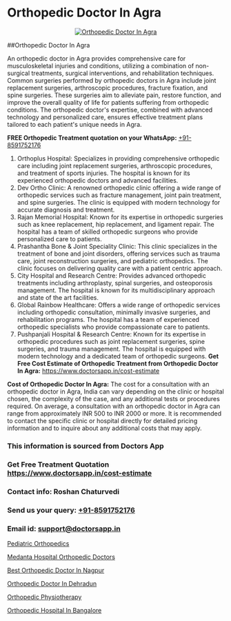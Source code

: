 # Orthopedic Doctor In Agra

<p align="center">
  <a href="https://doctorsapp.in">
    <img src="https://i.ibb.co/tqM3hNg/sqdqdqsddsa.png" alt="Orthopedic Doctor In Agra">
  </a>
</p>
##Orthopedic Doctor In Agra

An orthopedic doctor in Agra provides comprehensive care for musculoskeletal injuries and conditions, utilizing a combination of non-surgical treatments, surgical interventions, and rehabilitation techniques. Common surgeries performed by orthopedic doctors in Agra include joint replacement surgeries, arthroscopic procedures, fracture fixation, and spine surgeries. These surgeries aim to alleviate pain, restore function, and improve the overall quality of life for patients suffering from orthopedic conditions. The orthopedic doctor's expertise, combined with advanced technology and personalized care, ensures effective treatment plans tailored to each patient's unique needs in Agra.

**FREE Orthopedic Treatment quotation on your WhatsApp:**  [+91-8591752176](https://api.whatsapp.com/send?phone=8591752176)

1) Orthoplus Hospital: Specializes in providing comprehensive orthopedic care including joint replacement surgeries, arthroscopic procedures, and treatment of sports injuries. The hospital is known for its experienced orthopedic doctors and advanced facilities.
2) Dev Ortho Clinic: A renowned orthopedic clinic offering a wide range of orthopedic services such as fracture management, joint pain treatment, and spine surgeries. The clinic is equipped with modern technology for accurate diagnosis and treatment.
3) Rajan Memorial Hospital: Known for its expertise in orthopedic surgeries such as knee replacement, hip replacement, and ligament repair. The hospital has a team of skilled orthopedic surgeons who provide personalized care to patients.
4) Prashantha Bone & Joint Speciality Clinic: This clinic specializes in the treatment of bone and joint disorders, offering services such as trauma care, joint reconstruction surgeries, and pediatric orthopedics. The clinic focuses on delivering quality care with a patient centric approach.
5) City Hospital and Research Centre: Provides advanced orthopedic treatments including arthroplasty, spinal surgeries, and osteoporosis management. The hospital is known for its multidisciplinary approach and state of the art facilities.
6) Global Rainbow Healthcare: Offers a wide range of orthopedic services including orthopedic consultation, minimally invasive surgeries, and rehabilitation programs. The hospital has a team of experienced orthopedic specialists who provide compassionate care to patients.
7) Pushpanjali Hospital & Research Centre: Known for its expertise in orthopedic procedures such as joint replacement surgeries, spine surgeries, and trauma management. The hospital is equipped with modern technology and a dedicated team of orthopedic surgeons.
**Get Free Cost Estimate of Orthopedic Treatment from Orthopedic Doctor In Agra:** https://www.doctorsapp.in/cost-estimate

**Cost of Orthopedic Doctor In Agra:**
The cost for a consultation with an orthopedic doctor in Agra, India can vary depending on the clinic or hospital chosen, the complexity of the case, and any additional tests or procedures required. On average, a consultation with an orthopedic doctor in Agra can range from approximately INR 500 to INR 2000 or more. It is recommended to contact the specific clinic or hospital directly for detailed pricing information and to inquire about any additional costs that may apply.

### This information is sourced from Doctors App 
### Get Free Treatment Quotation https://www.doctorsapp.in/cost-estimate
### Contact info: Roshan Chaturvedi 
### Send us your query: [+91-8591752176](https://api.whatsapp.com/send?phone=8591752176) 
### Email id: support@doctorsapp.in

[Pediatric Orthopedics](https://www.linkedin.com/pulse/pediatric-orthopedics-doctorsapp-united-arab-emirates-j61ce?trackingId=oQuUXSiRJcdy4ok4TqkysQ%3D%3D&lipi=urn%3Ali%3Apage%3Ad_flagship3_company_admin%3BSXrbBuk4SwWZ8nIcZ2zSvw%3D%3D)

[Medanta Hospital Orthopedic Doctors](https://www.linkedin.com/pulse/medanta-hospital-orthopedic-doctors-doctorsapp-chittagong-w060e?trackingId=5%2BjqBnvtDjFTSd0iMtntZA%3D%3D&lipi=urn%3Ali%3Apage%3Ad_flagship3_company_admin%3BUjs5mcUZR9ewYOKOFkpg2w%3D%3D)

[Best Orthopedic Doctor In Nagpur](https://medium.com/@vimalrana22/best-orthopedic-doctor-in-nagpur-828a7e80d2f9)

[Orthopedic Doctor In Dehradun](https://medium.com/@vimalrana22/orthopedic-doctor-in-dehradun-a6c0bcc6ead0)

[Orthopedic Physiotherapy](https://justacademyin.github.io/justacademy/orthopedic-physiotherapy)

[Orthopedic Hospital In Bangalore](https://justacademyin.github.io/justacademy/orthopedic-hospital-in-bangalore)


